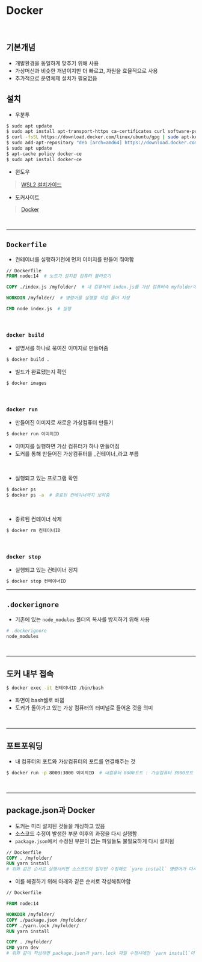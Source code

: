 # Docker

​    

## 기본개념

- 개발환경을 동일하게 맞추기 위해 사용
- 가상머신과 비슷한 개념이지만 더 빠르고, 자원을 효율적으로 사용
- 추가적으로 운영체제 설치가 필요없음

   

## 설치

- 우분투

```bash
$ sudo apt update
$ sudo apt install apt-transport-https ca-certificates curl software-properties-common
$ curl -fsSL https://download.docker.com/linux/ubuntu/gpg | sudo apt-key add -
$ sudo add-apt-repository "deb [arch=amd64] https://download.docker.com/linux/ubuntu bionic stable"
$ sudo apt update
$ apt-cache policy docker-ce
$ sudo apt install docker-ce
```

- 윈도우

>  [WSL2 설치가이드](https://www.lainyzine.com/ko/article/a-complete-guide-to-how-to-install-docker-desktop-on-windows-10/)

- 도커사이트

> [Docker](https://www.docker.com/)

​    

---

## `Dockerfile`

- 컨테이너를 실행하기전에 먼저 이미지를 만들어 줘야함

```dockerfile
// Dockerfile
FROM node:14  # 노드가 설치된 컴퓨터 불러오기

COPY ./index.js /myfolder/  # 내 컴퓨터의 index.js를 가상 컴퓨터속 myfolder에 복사

WORKDIR /myfolder/  # 명령어를 실행할 작업 폴더 지정

CMD node index.js  # 실행
```

​     

### `docker build`

- 설명서를 하나로 묶여진 이미지로 만들어줌

```bash
$ docker build .
```

- 빌드가 완료됐는지 확인

```bash
$ docker images
```

​    

### `docker run`

- 만들어진 이미지로 새로운 가상컴퓨터 만들기

```bash
$ docker run 이미지ID
```

- 이미지를 실행하면 가상 컴퓨터가 하나 만들어짐
- 도커를 통해 만들어진 가상컴퓨터를 _컨테이너_라고 부름

​    

- 실행되고 있는 프로그램 확인

```bash
$ docker ps
$ docker ps -a  # 종료된 컨테이너까지 보여줌
```

​    

- 종료된 컨테이너 삭제

```bash
$ docker rm 컨테이너ID
```

​    

### `docker stop`

- 실행되고 있는 컨테이너 정지

```bash
$ docker stop 컨테이너ID
```



---

## `.dockerignore`

- 기존에 있는 `node_modules` 폴더의 복사를 방지하기 위해 사용

```dockerfile
# .dockerignore
node_modules
```

​    

---

## 도커 내부 접속

```bash
$ docker exec -it 컨테이너ID /bin/bash
```

- 화면이 bash쉘로 바뀜
- 도커가 돌아가고 있는 가상 컴퓨터의 터미널로 들어온 것을 의미

​    

----

## 포트포워딩

- 내 컴퓨터의 포트와 가상컴퓨터의 포트를 연결해주는 것

```bash
$ docker run -p 8000:3000 이미지ID  # 내컴퓨터 8000포트 : 가상컴퓨터 3000포트
```

​    

---

## package.json과 Docker

- 도커는 미리 설치된 것들을 캐싱하고 있음
- 소스코드 수정이 발생한 부분 이후의 과정을 다시 실행함
- `package.json`에서 수정된 부분이 없는 파일들도 불필요하게 다시 설치됨

```dockerfile
// Dockerfile
COPY . /myfolder/
RUN yarn install
# 위와 같은 순서로 실행시키면 소스코드의 일부만 수정해도 `yarn install` 명령어가 다시 실행되는 경우가 발생
```

- 이를 해결하기 위해 아래와 같은 순서로 작성해줘야함

```dockerfile
// Dockerfile

FROM node:14

WORKDIR /myfolder/
COPY ./package.json /myfolder/
COPY ./yarn.lock /myfolder/
RUN yarn install

COPY . /myfolder/
CMD yarn dev
# 위와 같이 작성하면 package.json과 yarn.lock 파일 수정시에만 `yarn install`이 다시 실행됨
```

